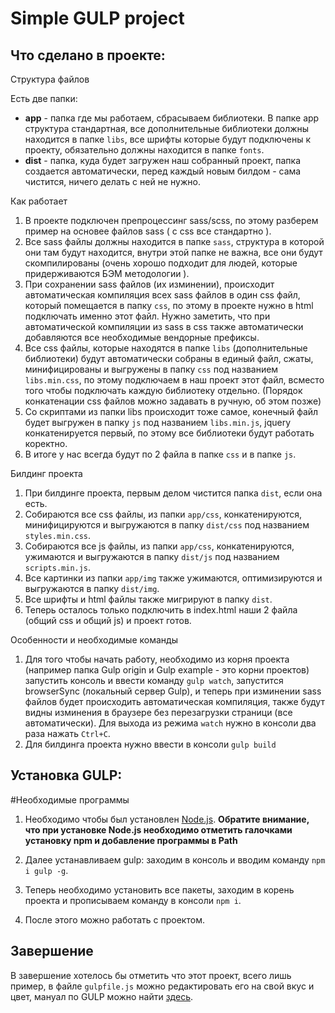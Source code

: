 # Simple GULP project

## Что сделано в проекте:

Структура файлов

Есть две папки:
* **app** - папка где мы работаем, сбрасываем библиотеки. В папке app структура стандартная, все дополнительные библиотеки должны находится в папке `libs`, все шрифты которые будут подключены к проекту, обязательно должны находится в папке `fonts`.
* **dist** - папка, куда будет загружен наш собранный проект, папка создается автоматически, перед каждый новым билдом - сама чистится, ничего делать с ней не нужно.

Как работает

1. В проекте подключен препроцессинг sass/scss, по этому разберем пример на основее файлов sass ( с css все стандартно ).
2. Все sass файлы должны находится в папке `sass`, структура в которой они там будут находится, внутри этой папке не важна, все они будут скомпилированы (очень хорошо подходит для людей, которые придерживаются БЭМ методологии ).
3. При сохранении sass файлов (их изминении), происходит автоматическая компиляция всех sass файлов в один css файл, который помещается в папку `css`, по этому в проекте нужно в html подключать именно этот файл. Нужно заметить, что при автоматической компиляции из sass в css также автоматически добавляются все необходимые вендорные префиксы.
4. Все css файлы, которые находятся в папке `libs` (дополнительные библиотеки) будут автоматически собраны в единый файл, сжаты, минифицированы и выгружены в папку `css` под названием `libs.min.css`, по этому подключаем в наш проект этот файл, всместо того чтобы подключать каждую библиотеку отдельно. (Порядок конкатенации css файлов можно задавать в ручную, об этом позже)
5. Со скриптами из папки libs происходит тоже самое, конечный файл будет выгружен в папку `js` под названием `libs.min.js`, jquery конкатенируется первый, по этому все библиотеки будут работать коректно.
6. В итоге у нас всегда будут по 2 файла в папке `css` и в папке `js`.

Билдинг проекта

1. При билдинге проекта, первым делом чистится папка `dist`, если она есть.
2. Собираются все css файлы, из папки `app/css`, конкатенируются, минифицируются и выгружаются в папку `dist/css` под названием `styles.min.css`.
3. Собираются все js файлы, из папки `app/css`, конкатенируются, ужимаются и выгружаются в папку `dist/js` под названием `scripts.min.js`.
4. Все картинки из папки `app/img` также ужимаются, оптимизируются и выгружаются в папку `dist/img`.
5. Все шрифты и html файлы также мигрируют в папку `dist`.
6. Теперь осталось только подключить в index.html наши 2 файла (общий css и общий js) и проект готов.

Особенности и необходимые команды

1. Для того чтобы начать работу, необходимо из корня проекта (например папка Gulp origin и Gulp example - это корни проектов) запустить консоль и ввести команду `gulp watch`, запустится browserSync (локальный сервер Gulp), и теперь при изминении sass файлов будет происходить автоматическая компиляция, также будут видны изминения в браузере без перезагрузки страници (все автоматически). Для выхода из режима `watch` нужно в консоли два раза нажать `Ctrl+C`.
2. Для билдинга проекта нужно ввести в консоли `gulp build`

## Установка GULP:

#Необходимые программы

1. Необходимо чтобы был установлен [Node.js](https://nodejs.org/en/).
**Обратите внимание, что при установке Node.js необходимо отметить галочками установку npm и добавление программы в Path**

2. Далее устанавливаем gulp: заходим в консоль и вводим команду `npm i gulp -g`.

3. Теперь необходимо установить все пакеты, заходим в корень проекта и прописываем команду в консоли `npm i`.

4. После этого можно работать с проектом.

## Завершение

В завершение хотелось бы отметить что этот проект, всего лишь пример, в файле `gulpfile.js` можно редактировать его на свой вкус и цвет, мануал по GULP можно найти [здесь](https://gulpjs.com/).
